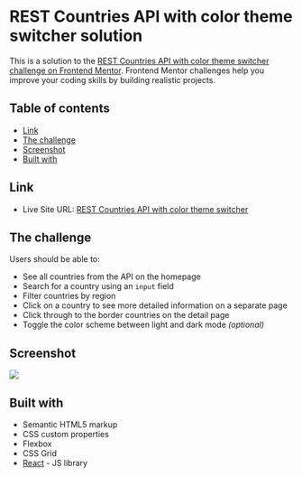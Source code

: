 # REST Countries API with color theme switcher solution

This is a solution to the [REST Countries API with color theme switcher challenge on Frontend Mentor](https://www.frontendmentor.io/challenges/rest-countries-api-with-color-theme-switcher-5cacc469fec04111f7b848ca). Frontend Mentor challenges help you improve your coding skills by building realistic projects. 

## Table of contents

  - [Link](#link)
  - [The challenge](#the-challenge)
  - [Screenshot](#screenshot)
  - [Built with](#built-with)
 
## Link

- Live Site URL: [REST Countries API with color theme switcher](https://rest-countries-api-ddb15.web.app/countries)


## The challenge

Users should be able to:

- See all countries from the API on the homepage
- Search for a country using an `input` field
- Filter countries by region
- Click on a country to see more detailed information on a separate page
- Click through to the border countries on the detail page
- Toggle the color scheme between light and dark mode *(optional)*

## Screenshot

![](./screenshot.jpg)




## Built with

- Semantic HTML5 markup
- CSS custom properties
- Flexbox
- CSS Grid
- [React](https://reactjs.org/) - JS library
